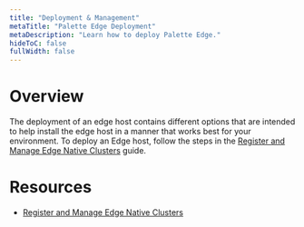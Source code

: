 ```yaml
---
title: "Deployment & Management"
metaTitle: "Palette Edge Deployment"
metaDescription: "Learn how to deploy Palette Edge."
hideToC: false
fullWidth: false
---
```


# Overview

The deployment of an edge host contains different options that are intended to help install the edge host in a manner that works best for your environment. To deploy an Edge host, follow the steps in the [Register and Manage Edge Native Clusters](/clusters/edge/deployment/native) guide.


# Resources 

- [Register and Manage Edge Native Clusters](/clusters/edge/deployment/native)